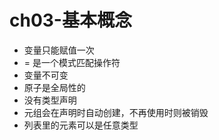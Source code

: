 # ch03-基本概念

- 变量只能赋值一次
- = 是一个模式匹配操作符
- 变量不可变
- 原子是全局性的
- 没有类型声明
- 元组会在声明时自动创建，不再使用时则被销毁
- 列表里的元素可以是任意类型